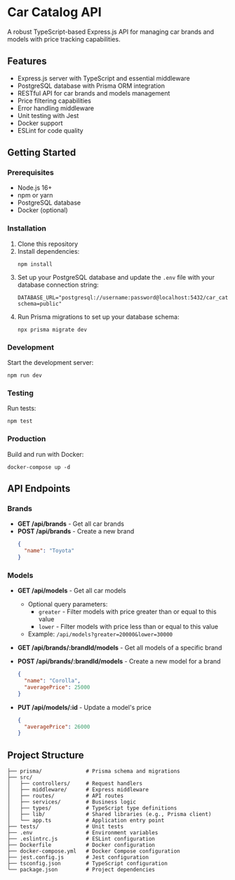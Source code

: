 # Car Catalog API

A robust TypeScript-based Express.js API for managing car brands and models with price tracking capabilities.

## Features

- Express.js server with TypeScript and essential middleware
- PostgreSQL database with Prisma ORM integration
- RESTful API for car brands and models management
- Price filtering capabilities
- Error handling middleware
- Unit testing with Jest
- Docker support
- ESLint for code quality

## Getting Started

### Prerequisites

- Node.js 16+
- npm or yarn
- PostgreSQL database
- Docker (optional)

### Installation

1. Clone this repository
2. Install dependencies:
   ```
   npm install
   ```
3. Set up your PostgreSQL database and update the `.env` file with your database connection string:
   ```
   DATABASE_URL="postgresql://username:password@localhost:5432/car_catalog?schema=public"
   ```
4. Run Prisma migrations to set up your database schema:
   ```
   npx prisma migrate dev
   ```

### Development

Start the development server:
```
npm run dev
```

### Testing

Run tests:
```
npm test
```

### Production

Build and run with Docker:
```
docker-compose up -d
```

## API Endpoints

### Brands

- **GET /api/brands** - Get all car brands
- **POST /api/brands** - Create a new brand
  ```json
  {
    "name": "Toyota"
  }
  ```

### Models

- **GET /api/models** - Get all car models
  - Optional query parameters:
    - `greater` - Filter models with price greater than or equal to this value
    - `lower` - Filter models with price less than or equal to this value
  - Example: `/api/models?greater=20000&lower=30000`

- **GET /api/brands/:brandId/models** - Get all models of a specific brand

- **POST /api/brands/:brandId/models** - Create a new model for a brand
  ```json
  {
    "name": "Corolla",
    "averagePrice": 25000
  }
  ```

- **PUT /api/models/:id** - Update a model's price
  ```json
  {
    "averagePrice": 26000
  }
  ```

## Project Structure

```
├── prisma/              # Prisma schema and migrations
├── src/
│   ├── controllers/     # Request handlers
│   ├── middleware/      # Express middleware
│   ├── routes/          # API routes
│   ├── services/        # Business logic
│   ├── types/           # TypeScript type definitions
│   ├── lib/             # Shared libraries (e.g., Prisma client)
│   └── app.ts           # Application entry point
├── tests/               # Unit tests
├── .env                 # Environment variables
├── .eslintrc.js         # ESLint configuration
├── Dockerfile           # Docker configuration
├── docker-compose.yml   # Docker Compose configuration
├── jest.config.js       # Jest configuration
├── tsconfig.json        # TypeScript configuration
└── package.json         # Project dependencies
```
